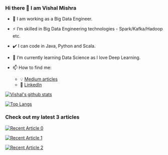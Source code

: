 ### Hi there 👋 I am Vishal Mishra

- :office: I am working as a Big Data Engineer.
- :zap: I’m skilled in Big Data Engineering technologies - Spark/Kafka/Hadoop etc.
- :heavy_check_mark: I can code in Java, Python and Scala.
- 🌱 I’m currently learning Data Science as I love Deep Learning.

- 📫 How to find me: 
  - :bulb: [Medium articles](https://vishalmishra2k20.medium.com/)
  - :office: [LinkedIn](https://www.linkedin.com/in/vishalmishra88/)


[![Vishal's github stats](https://github-readme-stats.vercel.app/api?username=vishal2505&count_private=true&show_icons=true&hide=contribs,prs&theme=radical&hide_rank=false)](https://github.com/vishal2505/github-readme-stats)

[![Top Langs](https://github-readme-stats.vercel.app/api/top-langs/?username=vishal2505)](https://github.com/vishal2505/github-readme-stats)

### Check out my latest 3 articles

<a target="_blank" href="https://github-readme-medium-recent-article.vercel.app/medium/@vishalmishra2k20/0"><img src="https://github-readme-medium-recent-article.vercel.app/medium/@vishalmishra2k20/0" alt="Recent Article 0">
  
<a target="_blank" href="https://github-readme-medium-recent-article.vercel.app/medium/@vishalmishra2k20/1"><img src="https://github-readme-medium-recent-article.vercel.app/medium/@vishalmishra2k20/1" alt="Recent Article 1">
  
<a target="_blank" href="https://github-readme-medium-recent-article.vercel.app/medium/@vishalmishra2k20/2"><img src="https://github-readme-medium-recent-article.vercel.app/medium/@vishalmishra2k20/2" alt="Recent Article 2">
